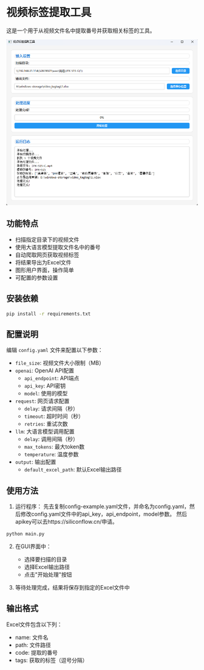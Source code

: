 # 视频标签提取工具

这是一个用于从视频文件名中提取番号并获取相关标签的工具。

![应用程序界面](img/image.png)

## 功能特点

- 扫描指定目录下的视频文件
- 使用大语言模型提取文件名中的番号
- 自动爬取网页获取视频标签
- 将结果导出为Excel文件
- 图形用户界面，操作简单
- 可配置的参数设置

## 安装依赖

```bash
pip install -r requirements.txt
```

## 配置说明

编辑 `config.yaml` 文件来配置以下参数：

- `file_size`: 视频文件大小限制（MB）
- `openai`: OpenAI API配置
  - `api_endpoint`: API端点
  - `api_key`: API密钥
  - `model`: 使用的模型
- `request`: 网页请求配置
  - `delay`: 请求间隔（秒）
  - `timeout`: 超时时间（秒）
  - `retries`: 重试次数
- `llm`: 大语言模型调用配置
  - `delay`: 调用间隔（秒）
  - `max_tokens`: 最大token数
  - `temperature`: 温度参数
- `output`: 输出配置
  - `default_excel_path`: 默认Excel输出路径

## 使用方法

1. 运行程序：
先去复制config-example.yaml文件，并命名为config.yaml，然后修改config.yaml文件中的api_key，api_endpoint，model参数。
然后apikey可以去https://siliconflow.cn/申请。
```bash
python main.py
```

2. 在GUI界面中：
   - 选择要扫描的目录
   - 选择Excel输出路径
   - 点击"开始处理"按钮

3. 等待处理完成，结果将保存到指定的Excel文件中

## 输出格式

Excel文件包含以下列：
- name: 文件名
- path: 文件路径
- code: 提取的番号
- tags: 获取的标签（逗号分隔） 